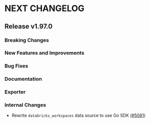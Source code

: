 # NEXT CHANGELOG

## Release v1.97.0

### Breaking Changes

### New Features and Improvements

### Bug Fixes

### Documentation

### Exporter

### Internal Changes

* Rewrite `databricks_workspaces` data source to use Go SDK ([#5081](https://github.com/databricks/terraform-provider-databricks/pull/5081))
